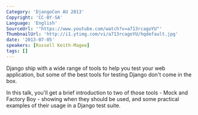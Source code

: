 ```yaml
---
Category: 'DjangoCon AU 2013'
Copyright: 'CC-BY-SA'
Language: 'English'
SourceUrl: '"https://www.youtube.com/watch?v=a713rcagoYU"'
ThumbnailUrl: 'http://i1.ytimg.com/vi/a713rcagoYU/hqdefault.jpg'
date: '2013-07-05'
speakers: [Russell Keith-Magee]
tags: []
---
```

Django ship with a wide range of tools to help you test your web application, but some of the best tools for testing Django don't come in the box.

In this talk, you'll get a brief introduction to two of those tools - Mock and Factory Boy - showing when they should be used, and some practical examples of their usage in a Django test suite.
